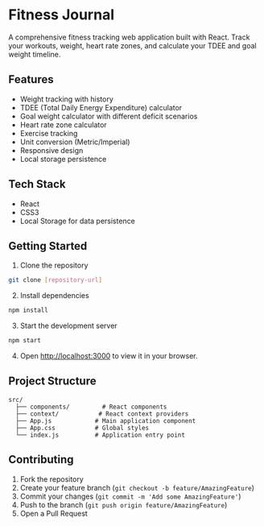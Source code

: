 # Fitness Journal

A comprehensive fitness tracking web application built with React. Track your workouts, weight, heart rate zones, and calculate your TDEE and goal weight timeline.

## Features

- Weight tracking with history
- TDEE (Total Daily Energy Expenditure) calculator
- Goal weight calculator with different deficit scenarios
- Heart rate zone calculator
- Exercise tracking
- Unit conversion (Metric/Imperial)
- Responsive design
- Local storage persistence

## Tech Stack

- React
- CSS3
- Local Storage for data persistence

## Getting Started

1. Clone the repository
```bash
git clone [repository-url]
```

2. Install dependencies
```bash
npm install
```

3. Start the development server
```bash
npm start
```

4. Open [http://localhost:3000](http://localhost:3000) to view it in your browser.

## Project Structure

```
src/
  ├── components/         # React components
  ├── context/           # React context providers
  ├── App.js            # Main application component
  ├── App.css           # Global styles
  └── index.js          # Application entry point
```

## Contributing

1. Fork the repository
2. Create your feature branch (`git checkout -b feature/AmazingFeature`)
3. Commit your changes (`git commit -m 'Add some AmazingFeature'`)
4. Push to the branch (`git push origin feature/AmazingFeature`)
5. Open a Pull Request 